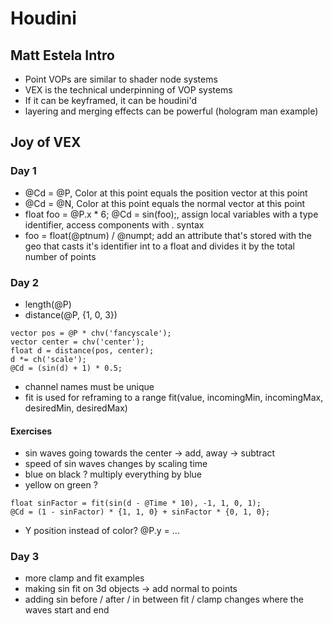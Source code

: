 # Houdini

## Matt Estela Intro

- Point VOPs are similar to shader node systems
- VEX is the technical underpinning of VOP systems
- If it can be keyframed, it can be houdini'd
- layering and merging effects can be powerful (hologram man example)

## Joy of VEX

### Day 1
- @Cd = @P, Color at this point equals the position vector at this point
- @Cd = @N, Color at this point equals the normal vector at this point
- float foo = @P.x * 6; @Cd = sin(foo);, assign local variables with a type identifier, access components with . syntax
- foo = float(@ptnum) / @numpt; add an attribute that's stored with the geo that casts it's identifier int to a float and divides it by the total number of points

### Day 2

- length(@P)
- distance(@P, {1, 0, 3})

```
vector pos = @P * chv('fancyscale');
vector center = chv('center');
float d = distance(pos, center);
d *= ch('scale');
@Cd = (sin(d) + 1) * 0.5;
```
- channel names must be unique
- fit is used for reframing to a range fit(value, incomingMin, incomingMax, desiredMin, desiredMax)

#### Exercises
- sin waves going towards the center -> add, away -> subtract
- speed of sin waves changes by scaling time
- blue on black ? multiply everything by blue
- yellow on green ? 
```
float sinFactor = fit(sin(d - @Time * 10), -1, 1, 0, 1);
@Cd = (1 - sinFactor) * {1, 1, 0} + sinFactor * {0, 1, 0};
```
- Y position instead of color? @P.y = ...

### Day 3

- more clamp and fit examples
- making sin fit on 3d objects -> add normal to points
- adding sin before / after / in between fit / clamp changes where the waves start and end

